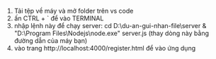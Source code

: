 1. Tải tệp về máy và mở folder trên vs code
2. ấn CTRL + ` để vào TERMINAL
3. nhập lệnh này để chạy server: cd D:\du-an-gui-nhan-file\server
& "D:\Program Files\Nodejs\node.exe" server.js  (thay dòng này bằng đường dẫn của máy bạn)
4. vào trang http://localhost:4000/register.html để vào ứng dụng
